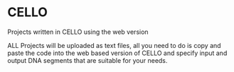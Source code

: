 # CELLO
Projects written in CELLO using the web version  

ALL Projects will be uploaded as text files, all you need to do is copy and paste the code into the web based version of CELLO and specify input and output DNA segments that are suitable for your needs.  
